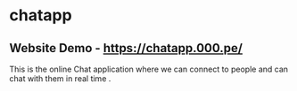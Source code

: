 # chatapp
## Website Demo - https://chatapp.000.pe/
This is the  online Chat application where we can connect to people and can chat with them in real time . 

